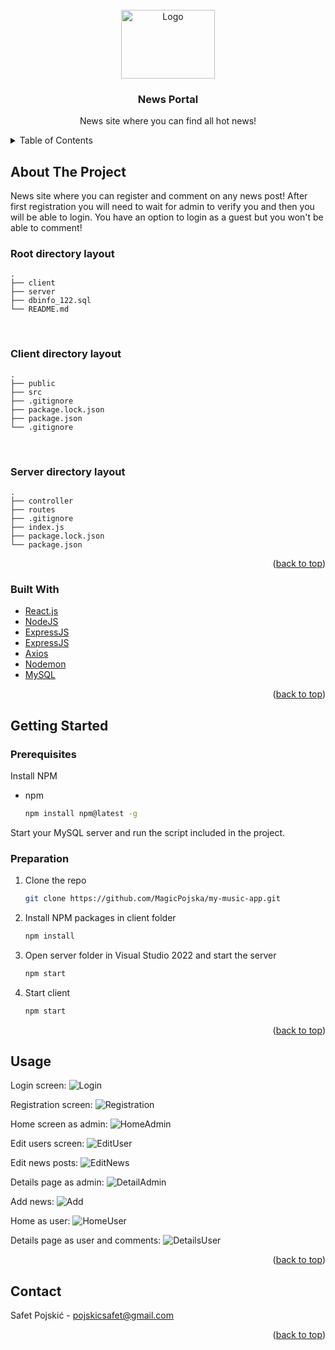<div id="top"></div>

<!-- PROJECT LOGO -->
<br />
<div align="center">
  
<img src="https://images.unsplash.com/photo-1585776245991-cf89dd7fc73a?ixlib=rb-1.2.1&ixid=MnwxMjA3fDB8MHxwaG90by1wYWdlfHx8fGVufDB8fHx8&auto=format&fit=crop&w=1170&q=80" alt="Logo" width="150" height="110">


  <h3 align="center">News Portal</h3>

  <p align="center">
    News site where you can find all hot news!
  </p>
</div>



<!-- TABLE OF CONTENTS -->
<details>
  <summary>Table of Contents</summary>
  <ol>
    <li>
      <a href="#about-the-project">About The Project</a>
      <ul>
        <li><a href="#built-with">Built With</a></li>
      </ul>
    </li>
    <li>
      <a href="#getting-started">Getting Started</a>
      <ul>
        <li><a href="#prerequisites">Prerequisites</a></li>
        <li><a href="#installation">Installation</a></li>
      </ul>
    </li>
    <li><a href="#usage">Usage</a></li>
  </ol>
</details>



<!-- ABOUT THE PROJECT -->
## About The Project

News site where you can register and comment on any news post! After first registration you will need to wait for admin to verify you and then you will be able to login. You have an option to login as a guest but you won't be able to comment!
 <br />
 
 ### Root directory layout

    .
    ├── client   
    ├── server
    ├── dbinfo_122.sql
    └── README.md
    
  
<br />
  
### Client directory layout

    .
    ├── public
    ├── src
    ├── .gitignore
    ├── package.lock.json
    ├── package.json
    └── .gitignore

<br />
  
  
### Server directory layout

    .
    ├── controller
    ├── routes
    ├── .gitignore
    ├── index.js
    ├── package.lock.json
    └── package.json
    

<p align="right">(<a href="#top">back to top</a>)</p>


### Built With

* [React.js](https://reactjs.org/)
* [NodeJS](https://nodejs.org/en/)
* [ExpressJS](https://expressjs.com/)
* [ExpressJS](https://expressjs.com/)
* [Axios](https://www.npmjs.com/package/axios)
* [Nodemon](https://www.npmjs.com/package/nodemon)
* [MySQL](https://www.mysql.com/)

<p align="right">(<a href="#top">back to top</a>)</p>


<!-- GETTING STARTED -->
## Getting Started

### Prerequisites

Install NPM
* npm
  ```sh
  npm install npm@latest -g
  ```
Start your MySQL server and run the script included in the project.

### Preparation

1. Clone the repo
   ```sh
   git clone https://github.com/MagicPojska/my-music-app.git
   ```
2. Install NPM packages in client folder
   ```sh
   npm install
   ```
3. Open server folder in Visual Studio 2022 and start the server
   ```sh
   npm start
   ```
4. Start client
   ```sh
   npm start
   ```


<p align="right">(<a href="#top">back to top</a>)</p>



<!-- USAGE EXAMPLES -->
## Usage

Login screen:
![Login](./client/public/img/Login.png)

Registration screen:
![Registration](./client/public/img/Register.png)

Home screen as admin:
![HomeAdmin](./client/public/img/HomeAdmin.png)

Edit users screen:
![EditUser](./client/public/img/EditUser.png)

Edit news posts:
![EditNews](./client/public/img/EditNews.png)

Details page as admin:
![DetailAdmin](./client/public/img/DetailsAdmin.png)

Add news:
![Add](./client/public/img/AddNews.png)

Home as user:
![HomeUser](./client/public/img/HomeUser.png)

Details page as user and comments:
![DetailsUser](./client/public/img/DetailsUser.png)


<p align="right">(<a href="#top">back to top</a>)</p>



<!-- CONTACT -->
## Contact

Safet Pojskić - pojskicsafet@gmail.com

<p align="right">(<a href="#top">back to top</a>)</p>

